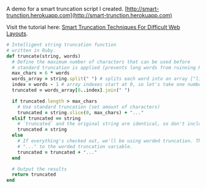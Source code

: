 A demo for a smart truncation script I created. [http://smart-trunction.herokuapp.com](http://smart-trunction.herokuapp.com)

Visit the tutorial here: [Smart Truncation Techniques For Difficult Web Layouts](http://adammcarthur.net/truncation-techniques/).

```ruby
# Intelligent string truncation function
# written in Ruby.
def truncate(string, words)
  # Define the maximum number of characters that can be used before
  # standard truncation is applied (prevents long words from ruinning HTML).
  max_chars = 6 * words
  words_array = string.split(" ") # splits each word into an array ["like", "this"]
  index = words - 1 # array indexes start at 0, so let's take one number off the words amount.
  truncated = words_array[0..index].join(" ")

  if truncated.length > max_chars
    # Use standard truncation (set amount of characters)
    truncated = string.slice(0, max_chars) + "..."
  elsif truncated == string
    # `truncated` and the original string are identical, so don't include "..."
    truncated = string
  else
    # If everything's checked out, we'll be using worded truncation. This simply adds
    # "..." to the worded truncation variable.
    truncated = truncated + "..."
  end

  # Output the results
  return truncated
end
```
